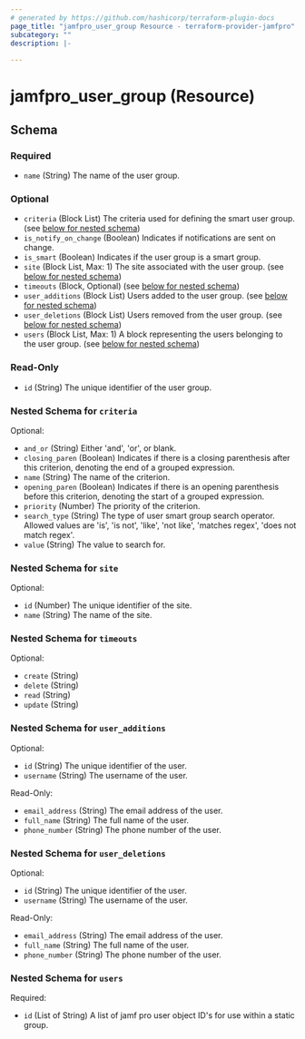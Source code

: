 ```yaml
---
# generated by https://github.com/hashicorp/terraform-plugin-docs
page_title: "jamfpro_user_group Resource - terraform-provider-jamfpro"
subcategory: ""
description: |-
  
---
```


# jamfpro_user_group (Resource)





<!-- schema generated by tfplugindocs -->
## Schema

### Required

- `name` (String) The name of the user group.

### Optional

- `criteria` (Block List) The criteria used for defining the smart user group. (see [below for nested schema](#nestedblock--criteria))
- `is_notify_on_change` (Boolean) Indicates if notifications are sent on change.
- `is_smart` (Boolean) Indicates if the user group is a smart group.
- `site` (Block List, Max: 1) The site associated with the user group. (see [below for nested schema](#nestedblock--site))
- `timeouts` (Block, Optional) (see [below for nested schema](#nestedblock--timeouts))
- `user_additions` (Block List) Users added to the user group. (see [below for nested schema](#nestedblock--user_additions))
- `user_deletions` (Block List) Users removed from the user group. (see [below for nested schema](#nestedblock--user_deletions))
- `users` (Block List, Max: 1) A block representing the users belonging to the user group. (see [below for nested schema](#nestedblock--users))

### Read-Only

- `id` (String) The unique identifier of the user group.

<a id="nestedblock--criteria"></a>
### Nested Schema for `criteria`

Optional:

- `and_or` (String) Either 'and', 'or', or blank.
- `closing_paren` (Boolean) Indicates if there is a closing parenthesis after this criterion, denoting the end of a grouped expression.
- `name` (String) The name of the criterion.
- `opening_paren` (Boolean) Indicates if there is an opening parenthesis before this criterion, denoting the start of a grouped expression.
- `priority` (Number) The priority of the criterion.
- `search_type` (String) The type of user smart group search operator. Allowed values are 'is', 'is not', 'like', 'not like', 'matches regex', 'does not match regex'.
- `value` (String) The value to search for.


<a id="nestedblock--site"></a>
### Nested Schema for `site`

Optional:

- `id` (Number) The unique identifier of the site.
- `name` (String) The name of the site.


<a id="nestedblock--timeouts"></a>
### Nested Schema for `timeouts`

Optional:

- `create` (String)
- `delete` (String)
- `read` (String)
- `update` (String)


<a id="nestedblock--user_additions"></a>
### Nested Schema for `user_additions`

Optional:

- `id` (String) The unique identifier of the user.
- `username` (String) The username of the user.

Read-Only:

- `email_address` (String) The email address of the user.
- `full_name` (String) The full name of the user.
- `phone_number` (String) The phone number of the user.


<a id="nestedblock--user_deletions"></a>
### Nested Schema for `user_deletions`

Optional:

- `id` (String) The unique identifier of the user.
- `username` (String) The username of the user.

Read-Only:

- `email_address` (String) The email address of the user.
- `full_name` (String) The full name of the user.
- `phone_number` (String) The phone number of the user.


<a id="nestedblock--users"></a>
### Nested Schema for `users`

Required:

- `id` (List of String) A list of jamf pro user object ID's for use within a static group.
